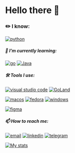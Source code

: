 # Hello there 👋

### ✏️ I know:
  [![python](https://img.shields.io/badge/Python-black?logo=python)](https://www.python.org/)


##### 🌱 I’m currently learning:

  [![go](https://img.shields.io/badge/Go-black?logo=go)](https://go.dev/)
  [![Java](https://img.shields.io/badge/Java-black?logo=eclipseadoptium&logoColor=FF1464)](https://adoptium.net/)
   
   
##### 🛠️ Tools I use:


  [![visual studio code](https://img.shields.io/badge/-VSCode-black?logo=visualstudiocode)](https://code.visualstudio.com) 
  [![GoLand](https://img.shields.io/badge/-GoLand-black?logo=goland)](https://jetbrains.com/go) 

  [![macos](https://img.shields.io/badge/-macOS-black?logo=macos)](https://www.apple.com/macos)
  [![fedora](https://img.shields.io/badge/Fedora-black?logo=fedora)](https://fedoraproject.org/)
  [![windows](https://img.shields.io/badge/-Winodws-black?logo=windows)](https://www.microsoft.com/windows)
  
  [![figma](https://img.shields.io/badge/-Figma-black?logo=figma)](https://www.figma.com)

##### 📫 How to reach me:


  [![email](https://img.shields.io/badge/-Mail-black?logo=gmail)](mailto:work.jakubkraus@gmail.com)
  [![linkedin](https://img.shields.io/badge/-LinkedIn-black?logo=linkedin)](https://www.linkedin.com/in/jakub-kraus)
  [![telegram](https://img.shields.io/badge/-Telegram-black?logo=telegram)](https://t.me/alkatraz445)


[![My stats](https://github-readme-stats.vercel.app/api?username=alkatraz445&hide=stars&theme=catppuccin_latte&show_icons=true)](https://github.com/anuraghazra/github-readme-stats)
